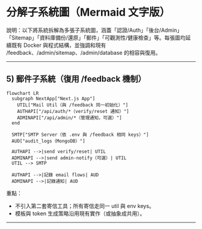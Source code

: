 # 分解子系統圖（Mermaid 文字版）

說明：以下將系統拆解為多張子系統圖，涵蓋「認證/Auth」「後台/Admin」「Sitemap」「資料庫備份/還原」「郵件」「可觀測性/健康檢查」等。每張圖均延續既有 Docker 與程式結構，並強調和現有 /feedback、/admin/sitemap、/admin/database 的相容與復用。

---

## 5) 郵件子系統（復用 /feedback 機制）

```mermaid
flowchart LR
  subgraph NextApp["Next.js App"]
    UTIL["Mail Util（與 /feedback 同一初始化）"]
    AUTHAPI["/api/auth/*（verify/reset 通知）"]
    ADMINAPI["/api/admin/*（管理通知，可選）"]
  end

  SMTP["SMTP Server（依 .env 與 /feedback 相同 keys）"]
  AUD["audit_logs（MongoDB）"]

  AUTHAPI -->|send verify/reset| UTIL
  ADMINAPI -->|send admin-notify（可選）| UTIL
  UTIL --> SMTP

  AUTHAPI -->|記錄 email flows| AUD
  ADMINAPI -->|記錄通知| AUD
```

重點：

- 不引入第二套寄信工具；所有寄信走同一 util 與 env keys。
- 模板與 token 生成策略沿用現有實作（或抽象成共用）。

---
